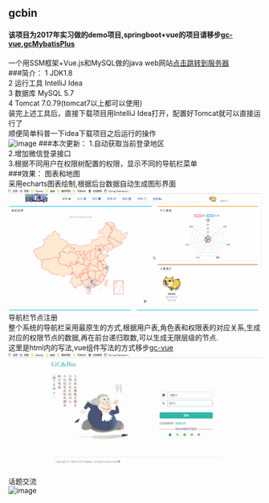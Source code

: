 ## gcbin
#### 该项目为2017年实习做的demo项目,springboot+vue的项目请移步[gc-vue](https://github.com/waldonUB/gc-vue),[gcMybatisPlus](https://github.com/waldonUB/gcMybatisPlus) <br/>
一个用SSM框架+Vue.js和MySQL做的java web网站[点击跳转到服务器](http://47.106.190.36:8080/gcbin/) <br/>
###简介：
1 JDK1.8 <br>
2 运行工具 IntelliJ Idea <br>
3 数据库 MySQL 5.7 <br>
4 Tomcat 7.0.79(tomcat7以上都可以使用) <br>
装完上述工具后，直接下载项目用IntelliJ Idea打开，配置好Tomcat就可以直接运行了<br/>
顺便简单科普一下idea下载项目之后运行的操作<br/>
![image](https://github.com/qq852727515/imageSave/blob/master/petsCT_img/operate.gif)
###本次更新：
1.自动获取当前登录地区<br/>
2.增加微信登录接口<br/>
3.根据不同用户在权限树配置的权限，显示不同的导航栏菜单<br/>
###效果：
图表和地图<br/>
采用echarts图表绘制,根据后台数据自动生成图形界面<br/>
![image](https://github.com/qq852727515/imageSave/blob/master/petsCT_img/index.gif)
导航栏节点注册<br/>
整个系统的导航栏采用最原生的方式,根据用户表,角色表和权限表的对应关系,生成对应的权限节点的数据,再在前台递归取数,可以生成无限层级的节点. <br/>
这里是html内的写法,vue组件写法的方式移步[gc-vue](https://github.com/waldonUB/gc-vue) <br/>
![image](https://github.com/qq852727515/imageSave/blob/master/petsCT_img/tree.gif)
话题交流<br/>
![image](https://github.com/qq852727515/imageSave/blob/master/petsCT_img/community.gif)




